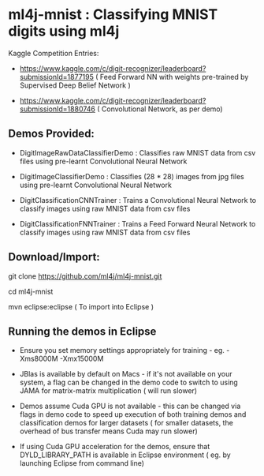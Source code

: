 # ml4j-mnist :  Classifying MNIST digits using ml4j

Kaggle Competition Entries:

* https://www.kaggle.com/c/digit-recognizer/leaderboard?submissionId=1877195  ( Feed Forward NN with weights pre-trained by Supervised Deep Belief Network )

* https://www.kaggle.com/c/digit-recognizer/leaderboard?submissionId=1880746  ( Convolutional Network, as per demo)



## Demos Provided:

* DigitImageRawDataClassifierDemo :   Classifies raw MNIST data from csv files using pre-learnt Convolutional Neural Network
* DigitImageClassifierDemo :   Classifies (28 * 28) images from jpg files using pre-learnt Convolutional Neural Network

* DigitClassificationCNNTrainer  :  Trains a Convolutional Neural Network to classify images using raw MNIST data from csv files
* DigitClassificationFNNTrainer   :  Trains a Feed Forward Neural Network to classify images using raw MNIST data from csv files

## Download/Import:

git clone https://github.com/ml4j/ml4j-mnist.git

cd ml4j-mnist

mvn eclipse:eclipse  ( To import into Eclipse )

## Running the demos in Eclipse

*  Ensure you set memory settings appropriately for training - eg.  -Xms8000M -Xmx15000M

*   JBlas is available by default on Macs - if it's not available on your system, a flag can be changed in the demo code to switch to using JAMA for matrix-matrix multiplication ( will run slower)  

*   Demos assume Cuda GPU is not available - this can be changed via flags in demo code to speed up execution of both training demos and classification demos for larger datasets  ( for smaller datasets, the overhead of bus transfer means Cuda may run slower)

*  If using Cuda GPU acceleration for the demos, ensure that DYLD_LIBRARY_PATH is available in Eclipse environment ( eg. by launching Eclipse from command line)







